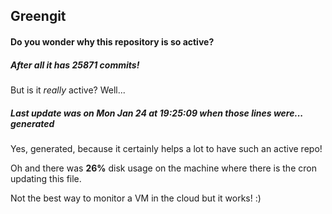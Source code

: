 ## Greengit

#### Do you wonder why this repository is so active?

##### After all it has 25871 commits!

But is it *really* active? Well...

##### Last update was on Mon Jan 24 at 19:25:09 when those lines were... generated

Yes, generated, because it certainly helps a lot to have such an active repo!

Oh and there was **26%** disk usage on the machine
where there is the cron updating this file.

Not the best way to monitor a VM in the cloud but it works! :)
